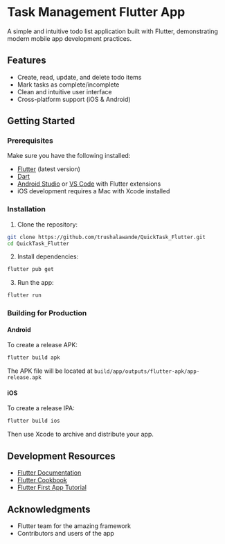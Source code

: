 # Task Management Flutter App

A simple and intuitive todo list application built with Flutter, demonstrating modern mobile app development practices.

## Features

- Create, read, update, and delete todo items
- Mark tasks as complete/incomplete
- Clean and intuitive user interface
- Cross-platform support (iOS & Android)

## Getting Started

### Prerequisites

Make sure you have the following installed:

- [Flutter](https://flutter.dev/docs/get-started/install) (latest version)
- [Dart](https://dart.dev/get-dart)
- [Android Studio](https://developer.android.com/studio) or [VS Code](https://code.visualstudio.com/) with Flutter extensions
- iOS development requires a Mac with Xcode installed

### Installation

1. Clone the repository:
```bash
git clone https://github.com/trushalawande/QuickTask_Flutter.git
cd QuickTask_Flutter
```

2. Install dependencies:
```bash
flutter pub get
```

3. Run the app:
```bash
flutter run
```

### Building for Production

#### Android
To create a release APK:
```bash
flutter build apk
```
The APK file will be located at `build/app/outputs/flutter-apk/app-release.apk`

#### iOS
To create a release IPA:
```bash
flutter build ios
```
Then use Xcode to archive and distribute your app.


## Development Resources

- [Flutter Documentation](https://docs.flutter.dev/)
- [Flutter Cookbook](https://docs.flutter.dev/cookbook)
- [Flutter First App Tutorial](https://docs.flutter.dev/get-started/codelab)


## Acknowledgments

- Flutter team for the amazing framework
- Contributors and users of the app
